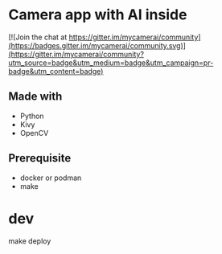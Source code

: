 # Camera app with AI inside

[![Join the chat at https://gitter.im/mycamerai/community](https://badges.gitter.im/mycamerai/community.svg)](https://gitter.im/mycamerai/community?utm_source=badge&utm_medium=badge&utm_campaign=pr-badge&utm_content=badge)

## Made with  
- Python
- Kivy
- OpenCV

## Prerequisite
- docker or podman
- make

# dev
make deploy